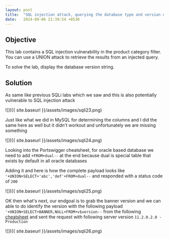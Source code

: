 ```yaml
---
layout: post
title:  "SQL injection attack, querying the database type and version on Oracle"
date:   2024-09-06 21:39:54 +0530
---
```



## Objective 

This lab contains a SQL injection vulnerability in the product category filter. You can use a UNION attack to retrieve the results from an injected query.

To solve the lab, display the database version string. 

## Solution 

As same like previous SQLi labs which we saw and this is also potentially vulnerable to SQL injection attack 

![]({{ site.baseurl }}/assets/images/sqli23.png)

Just like what we did in MySQL for determining the columns and I did the same here as well but it didn't workout and unfortunately we are missing something 

![]({{ site.baseurl }}/assets/images/sqli24.png)

Looking into the Portswigger cheatsheet, for oracle based database we need to add `+FROM+dual--` at the end because dual is special table that exists by default in all oracle databases 

Adding it and here is how the complete payload looks like `'+UNION+SELECT+'abc','def'+FROM+dual--` and responded with a status code of `200` 

![]({{ site.baseurl }}/assets/images/sqli25.png)

OK then what's next, our endgoal is to grab the banner version and we can able to do identify the version with the following payload `'+UNION+SELECT+BANNER,NULL+FROM+v$version--` from the following [cheatsheet](https://portswigger.net/web-security/sql-injection/cheat-sheet) and sent the request with following server version `11.2.0.2.0 - Production`

![]({{ site.baseurl }}/assets/images/sqli26.png)